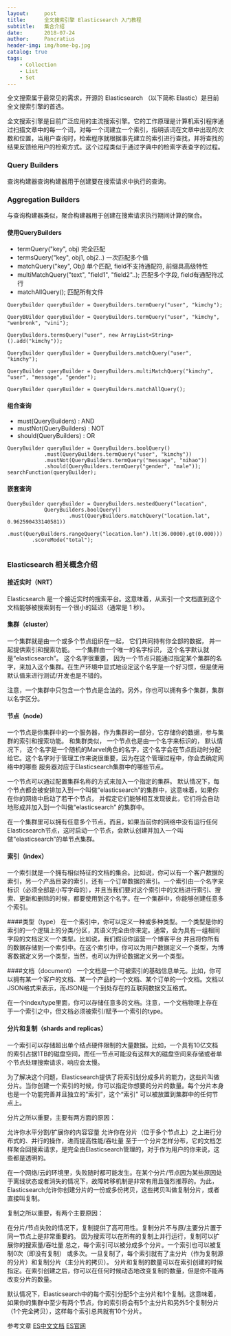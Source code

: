 ```yaml
---
layout:     post
title:      全文搜索引擎 Elasticsearch 入门教程
subtitle:   集合介绍
date:       2018-07-24
author:     Pancratius
header-img: img/home-bg.jpg
catalog: true
tags:
    - Collection
    - List
    - Set
---
```



全文搜索属于最常见的需求，开源的 Elasticsearch （以下简称 Elastic）是目前全文搜索引擎的首选。

全文搜索引擎是目前广泛应用的主流搜索引擎。它的工作原理是计算机索引程序通过扫描文章中的每一个词，对每一个词建立一个索引，指明该词在文章中出现的次数和位置，当用户查询时，检索程序就根据事先建立的索引进行查找，并将查找的结果反馈给用户的检索方式。这个过程类似于通过字典中的检索字表查字的过程。

### Query Builders 
查询构建器查询构建器用于创建要在搜索请求中执行的查询。

### Aggregation Builders
与查询构建器类似，聚合构建器用于创建在搜索请求执行期间计算的聚合。

#### 使用QueryBuilders

* termQuery("key", obj) 完全匹配
* termsQuery("key", obj1, obj2..)   一次匹配多个值
* matchQuery("key", Obj) 单个匹配, field不支持通配符, 前缀具高级特性
* multiMatchQuery("text", "field1", "field2"..);  匹配多个字段, field有通配符忒行
* matchAllQuery();         匹配所有文件

```
QueryBuilder queryBuilder = QueryBuilders.termQuery("user", "kimchy");

QueryBUilder queryBuilder = QueryBuilders.termQuery("user", "kimchy", "wenbronk", "vini");

QueryBuilders.termsQuery("user", new ArrayList<String>().add("kimchy"));

QueryBuilder queryBuilder = QueryBuilders.matchQuery("user", "kimchy");

QueryBuilder queryBuilder = QueryBuilders.multiMatchQuery("kimchy", "user", "message", "gender");

QueryBuilder queryBuilder = QueryBuilders.matchAllQuery();
```

#### 组合查询
* must(QueryBuilders)       : AND
* mustNot(QueryBuilders)    : NOT
* should(QueryBuilders)     : OR

```
QueryBuilder queryBuilder = QueryBuilders.boolQuery()
            .must(QueryBuilders.termQuery("user", "kimchy"))
            .mustNot(QueryBuilders.termQuery("message", "nihao"))
            .should(QueryBuilders.termQuery("gender", "male"));
searchFunction(queryBuilder);
```

#### 嵌套查询

```
QueryBuilder queryBuilder = QueryBuilders.nestedQuery("location", 
            QueryBuilders.boolQuery()
                    .must(QueryBuilders.matchQuery("location.lat", 0.962590433140581))
                    .must(QueryBuilders.rangeQuery("location.lon").lt(36.0000).gt(0.000)))
        .scoreMode("total");
        
```

### Elasticsearch 相关概念介绍

#### 接近实时（NRT）
Elasticsearch 是一个接近实时的搜索平台。这意味着，从索引一个文档直到这个文档能够被搜索到有一个很小的延迟（通常是 1 秒）。

#### 集群（cluster）
一个集群就是由一个或多个节点组织在一起， 它们共同持有你全部的数据， 并一起提供索引和搜索功能。 一个集群由一个唯一的名字标识， 这个名字默认就是“elasticsearch”。 这个名字很重要， 因为一个节点只能通过指定某个集群的名字，来加入这个集群。在生产环境中显式地设定这个名字是一个好习惯，但是使用默认值来进行测试/开发也是不错的。

注意，一个集群中只包含一个节点是合法的。另外，你也可以拥有多个集群，集群以名字区分。

#### 节点（node）
一个节点是你集群中的一个服务器，作为集群的一部分，它存储你的数据，参与集群的索引和搜索功能。 和集群类似， 一个节点也是由一个名字来标识的， 默认情况下， 这个名字是一个随机的Marvel角色的名字，这个名字会在节点启动时分配给它。这个名字对于管理工作来说很重要，因为在这个管理过程中，你会去确定网络中的哪些 服务器对应于Elasticsearch集群中的哪些节点。

一个节点可以通过配置集群名称的方式来加入一个指定的集群。 默认情况下，每个节点都会被安排加入到一个叫做“elasticsearch”的集群中，这意味着，如果你在你的网络中启动了若干个节点， 并假定它们能够相互发现彼此，它们将会自动地形成并加入到一个叫做“elasticsearch” 的集群中。

在一个集群里可以拥有任意多个节点。而且，如果当前你的网络中没有运行任何Elasticsearch节点，这时启动一个节点，会默认创建并加入一个叫做“elasticsearch”的单节点集群。

#### 索引（index）
一个索引就是一个拥有相似特征的文档的集合。比如说，你可以有一个客户数据的索引，另一个产品目录的索引，还有一个订单数据的索引。一个索引由一个名字来 标识（必须全部是小写字母的），并且当我们要对这个索引中的文档进行索引、搜索、更新和删除的时候，都要使用到这个名字。在一个集群中，你能够创建任意多个索引。


####类型（type）
在一个索引中，你可以定义一种或多种类型。一个类型是你的索引的一个逻辑上的分类/分区，其语义完全由你来定。通常，会为具有一组相同字段的文档定义一个类型。比如说，我们假设你运营一个博客平台 并且将你所有的数据存储到一个索引中。在这个索引中，你可以为用户数据定义一个类型，为博客数据定义另一个类型，当然，也可以为评论数据定义另一个类型。

####文档（document）
一个文档是一个可被索引的基础信息单元。比如，你可以拥有某一个客户的文档、某一个产品的一个文档、某个订单的一个文档。文档以JSON格式来表示，而JSON是一个到处存在的互联网数据交互格式。

在一个index/type里面，你可以存储任意多的文档。注意，一个文档物理上存在于一个索引之中，但文档必须被索引/赋予一个索引的type。

#### 分片和复制（shards and replicas）
一个索引可以存储超出单个结点硬件限制的大量数据。比如，一个具有10亿文档的索引占据1TB的磁盘空间，而任一节点可能没有这样大的磁盘空间来存储或者单个节点处理搜索请求，响应会太慢。

为了解决这个问题，Elasticsearch提供了将索引划分成多片的能力，这些片叫做分片。当你创建一个索引的时候，你可以指定你想要的分片的数量。每个分片本身也是一个功能完善并且独立的“索引”，这个“索引” 可以被放置到集群中的任何节点上。

分片之所以重要，主要有两方面的原因：

允许你水平分割/扩展你的内容容量
允许你在分片（位于多个节点上）之上进行分布式的、并行的操作，进而提高性能/吞吐量
至于一个分片怎样分布，它的文档怎样聚合回搜索请求，是完全由Elasticsearch管理的，对于作为用户的你来说，这些都是透明的。

在一个网络/云的环境里，失败随时都可能发生。在某个分片/节点因为某些原因处于离线状态或者消失的情况下，故障转移机制是非常有用且强烈推荐的。为此， Elasticsearch允许你创建分片的一份或多份拷贝，这些拷贝叫做复制分片，或者直接叫复制。

复制之所以重要，有两个主要原因：

在分片/节点失败的情况下，复制提供了高可用性。复制分片不与原/主要分片置于同一节点上是非常重要的。
因为搜索可以在所有的复制上并行运行，复制可以扩展你的搜索量/吞吐量
总之，每个索引可以被分成多个分片。一个索引也可以被复制0次（即没有复制） 或多次。一旦复制了，每个索引就有了主分片（作为复制源的分片）和复制分片（主分片的拷贝）。 分片和复制的数量可以在索引创建的时候指定。在索引创建之后，你可以在任何时候动态地改变复制的数量，但是你不能再改变分片的数量。

默认情况下，Elasticsearch中的每个索引分配5个主分片和1个复制。这意味着，如果你的集群中至少有两个节点，你的索引将会有5个主分片和另外5个复制分片（1个完全拷贝），这样每个索引总共就有10个分片。



参考文章
[ES中文文档](https://endymecy.gitbooks.io/elasticsearch-guide-chinese/content/getting-started/basic-concepts.html)
[ES官网](https://www.elastic.co/guide/en/elasticsearch/client/java-rest/6.3/java-rest-high-aggregation-builders.html#_pipeline_aggregations)

